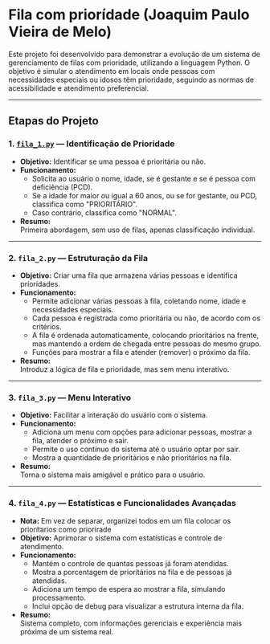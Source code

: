 # Fila com priorídade (Joaquim Paulo Vieira de Melo)



Este projeto foi desenvolvido para demonstrar a evolução de um sistema de gerenciamento de filas com prioridade, utilizando a linguagem Python. O objetivo é simular o atendimento em locais onde pessoas com necessidades especiais ou idosos têm prioridade, seguindo as normas de acessibilidade e atendimento preferencial.

---

## Etapas do Projeto

### **1. [`fila_1.py`](./fila_1.py) — Identificação de Prioridade**

- **Objetivo:** Identificar se uma pessoa é prioritária ou não.
- **Funcionamento:**  
  - Solicita ao usuário o nome, idade, se é gestante e se é pessoa com deficiência (PCD).
  - Se a idade for maior ou igual a 60 anos, ou se for gestante, ou PCD, classifica como "PRIORITÁRIO".
  - Caso contrário, classifica como "NORMAL".
- **Resumo:**  
  Primeira abordagem, sem uso de filas, apenas classificação individual.

---

### **2. `fila_2.py` — Estruturação da Fila**

- **Objetivo:** Criar uma fila que armazena várias pessoas e identifica prioridades.
- **Funcionamento:**  
  - Permite adicionar várias pessoas à fila, coletando nome, idade e necessidades especiais.
  - Cada pessoa é registrada como prioritária ou não, de acordo com os critérios.
  - A fila é ordenada automaticamente, colocando prioritários na frente, mas mantendo a ordem de chegada entre pessoas do mesmo grupo.
  - Funções para mostrar a fila e atender (remover) o próximo da fila.
- **Resumo:**  
  Introduz a lógica de fila e prioridade, mas sem menu interativo.

---

### **3. `fila_3.py` — Menu Interativo**

- **Objetivo:** Facilitar a interação do usuário com o sistema.
- **Funcionamento:**  
  - Adiciona um menu com opções para adicionar pessoas, mostrar a fila, atender o próximo e sair.
  - Permite o uso contínuo do sistema até o usuário optar por sair.
  - Mostra a quantidade de prioritários e não prioritários na fila.
- **Resumo:**  
  Torna o sistema mais amigável e prático para o usuário.

---

### **4. `fila_4.py` — Estatísticas e Funcionalidades Avançadas**
- **Nota:** Em vez de separar, organizei todos em um fila colocar os priorítarios como priorirade
- **Objetivo:** Aprimorar o sistema com estatísticas e controle de atendimento.
- **Funcionamento:**  
  - Mantém o controle de quantas pessoas já foram atendidas.
  - Mostra a porcentagem de prioritários na fila e de pessoas já atendidas.
  - Adiciona um tempo de espera ao mostrar a fila, simulando processamento.
  - Inclui opção de debug para visualizar a estrutura interna da fila.
- **Resumo:**  
  Sistema completo, com informações gerenciais e experiência mais próxima de um sistema real.
